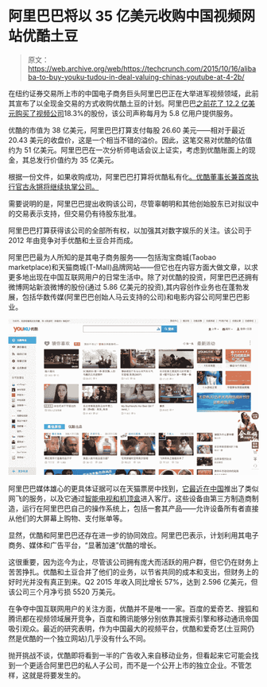 # 阿里巴巴将以 35 亿美元收购中国视频网站优酷土豆

> 原文：<https://web.archive.org/web/https://techcrunch.com/2015/10/16/alibaba-to-buy-youku-tudou-in-deal-valuing-chinas-youtube-at-4-2b/>

在纽约证券交易所上市的中国电子商务巨头阿里巴巴正在大举进军视频领域，此前其宣布了以全现金交易的方式收购优酷土豆的计划。阿里巴巴[之前花了 12.2 亿美元购买了视频公司](https://web.archive.org/web/20230326055803/https://techcrunch.com/2014/04/28/alibaba-buys-1-22bn-stake-in-youku-tudou-chinas-youtube/)18.3%的股份，该公司声称每月为 5.8 亿用户提供服务。

优酷的市值为 38 亿美元，阿里巴巴打算支付每股 26.60 美元——相对于最近 20.43 美元的收盘价，这是一个相当不错的溢价。因此，这笔交易对优酷的估值约为 51 亿美元。阿里巴巴在一次分析师电话会议上证实，考虑到优酷账面上的现金，其总发行价值约为 35 亿美元。

根据一份文件，如果收购成功，阿里巴巴打算将优酷私有化[。优酷董事长兼首席执行官古永锵将继续执掌公司。](https://web.archive.org/web/20230326055803/http://ir.youku.com/phoenix.zhtml?c=241246&p=irol-newsArticle&ID=2097814)

需要说明的是，阿里巴巴提出收购该公司，尽管辜朝明和其他创始股东已对拟议中的交易表示支持，但交易仍有待股东批准。

阿里巴巴打算获得该公司的全部所有权，以加强其对数字娱乐的关注。该公司于 2012 年由竞争对手优酷和土豆合并而成。

阿里巴巴最为人所知的是其电子商务服务——包括淘宝商城(Taobao marketplace)和天猫商城(T-Mall)品牌网站——但它也在内容方面大做文章，以求更多地出现在中国互联网用户的日常生活中。除了对优酷的投资，阿里巴巴还拥有微博网站新浪微博的股份(通过 5.86 亿美元的投资),其内容创作业务也在蓬勃发展，包括华数传媒(阿里巴巴创始人马云支持的公司)和电影内容公司阿里巴巴影业。

![Screenshot 2015-10-16 16.52.06](img/650a02c05a687aac21005bcb644b59e9.png)

阿里巴巴媒体雄心的更具体证据可以在天猫票房中找到，[它最近在中国](https://web.archive.org/web/20230326055803/https://techcrunch.com/2015/09/02/alibaba-streaming/)推出了类似网飞的服务，以及它通过[智能电视和机顶盒](https://web.archive.org/web/20230326055803/https://techcrunch.com/2013/07/23/alibaba-pursues-new-smart-tv-os-to-grow-its-e-commerce-play/)进入客厅。这些设备由第三方制造商制造，运行在阿里巴巴自己的操作系统上，包括一套其产品——允许设备所有者直接从他们的大屏幕上购物、支付账单等。

显然，优酷和阿里巴巴还存在进一步的协同效应。阿里巴巴表示，计划利用其电子商务、媒体和广告平台，“显著加速”优酷的增长。

这很重要，因为迄今为止，尽管该公司拥有庞大而活跃的用户群，但它仍在财务上苦苦挣扎。优酷和土豆合并了他们的业务，以节省共同的成本和支出，但财务上的好时光并没有真正到来。Q2 2015 年收入同比增长 57%，达到 2.596 亿美元，但该公司三个月净亏损 5520 万美元。

在争夺中国互联网用户的关注方面，优酷并不是唯一一家。百度的爱奇艺、搜狐和腾讯都在视频领域展开竞争，百度和腾讯能够分别依靠其搜索引擎和移动通讯帝国吸引观众。最近的研究表明，作为中国最大的视频平台，优酷和爱奇艺(土豆网仍然是优酷的一个独立网站)几乎没有什么不同。

抛开挑战不谈，优酷即将看到一半的广告收入来自移动业务，但看起来它可能会找到一个更适合阿里巴巴的私人子公司，而不是一个公开上市的独立企业。不管怎样，这就是将要发生的。